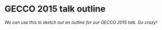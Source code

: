 # GECCO 2015 talk outline

_We can use this to sketch out an outline for our GECCO 2015 talk. Go crazy!_

